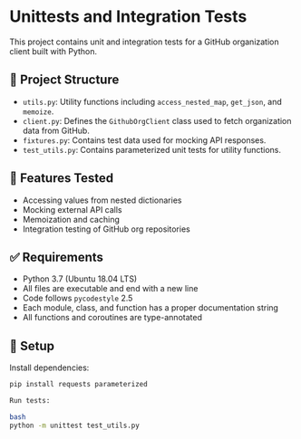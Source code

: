 # Unittests and Integration Tests

This project contains unit and integration tests for a GitHub organization client built with Python.

## 📁 Project Structure

- `utils.py`: Utility functions including `access_nested_map`, `get_json`, and `memoize`.
- `client.py`: Defines the `GithubOrgClient` class used to fetch organization data from GitHub.
- `fixtures.py`: Contains test data used for mocking API responses.
- `test_utils.py`: Contains parameterized unit tests for utility functions.

## 🧪 Features Tested

- Accessing values from nested dictionaries
- Mocking external API calls
- Memoization and caching
- Integration testing of GitHub org repositories

## ✅ Requirements

- Python 3.7 (Ubuntu 18.04 LTS)
- All files are executable and end with a new line
- Code follows `pycodestyle` 2.5
- Each module, class, and function has a proper documentation string
- All functions and coroutines are type-annotated

## 🧰 Setup

Install dependencies:
```bash
pip install requests parameterized

Run tests:

bash
python -m unittest test_utils.py